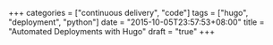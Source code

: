+++
categories = ["continuous delivery", "code"]
tags = ["hugo", "deployment", "python"]
date = "2015-10-05T23:57:53+08:00"
title = "Automated Deployments with Hugo"
draft = "true"
+++


